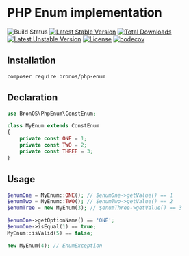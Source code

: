 # PHP Enum implementation
![Build Status](https://github.com/BronOS/php-enum/workflows/build/badge.svg)
[![Latest Stable Version](https://poser.pugx.org/bronos/php-enum/v)](//packagist.org/packages/bronos/php-enum) 
[![Total Downloads](https://poser.pugx.org/bronos/php-enum/downloads)](//packagist.org/packages/bronos/php-enum) 
[![Latest Unstable Version](https://poser.pugx.org/bronos/php-enum/v/unstable)](//packagist.org/packages/bronos/php-enum) 
[![License](https://poser.pugx.org/bronos/php-enum/license)](//packagist.org/packages/bronos/php-enum)
[![codecov](https://codecov.io/gh/BronOS/php-enum/branch/master/graph/badge.svg)](https://codecov.io/gh/BronOS/php-enum)

## Installation

```
composer require bronos/php-enum
```

## Declaration

```php
use BronOS\PhpEnum\ConstEnum;

class MyEnum extends ConstEnum
{
    private const ONE = 1;
    private const TWO = 2;
    private const THREE = 3;
}
```

## Usage

```php
$enumOne = MyEnum::ONE(); // $enumOne->getValue() == 1 
$enumTwo = MyEnum::TWO(); // $enumTwo->getValue() == 2
$enumTree = new MyEnum(3); // $enumThree->getValue() == 3

$enumOne->getOptionName() == 'ONE'; 
$enumOne->isEqual(1) == true; 
MyEnum::isValid(5) == false; 

new MyEnum(4); // EnumException
```
